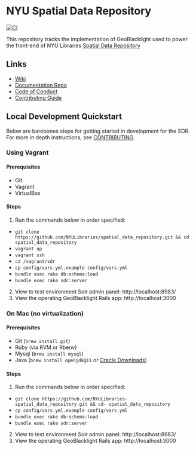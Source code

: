 # NYU Spatial Data Repository

[![CI](https://github.com/NYULibraries/spatial_data_repository/actions/workflows/ci.yml/badge.svg)](https://github.com/NYULibraries/spatial_data_repository/actions/workflows/ci.yml)

This repository tracks the implementation of GeoBlacklight used to power the front-end of NYU Libraries [Spatial Data Repository](https://geo.nyu.edu)

## Links

- [Wiki](https://github.com/NYULibraries/spatial_data_repository/wiki)
- [Documentation Repo](https://github.com/NYULibraries/sdr-documentation)
- [Code of Conduct](docs/CODE_OF_CONDUCT.md)
- [Contributing Guide](docs/CONTRIBUTING.md)


## Local Development Quickstart

Below are barebones steps for getting started in development for the SDR. For more in depth instructions, see [CONTRIBUTING](docs/CONTRIBUTING.md#development-guide). 

### Using Vagrant

#### Prerequisites
- Git
- Vagrant
- VirtualBox

#### Steps

1. Run the commands below in order specified:
  - `git clone https://github.com/NYULibraries/spatial_data_repository.git && cd spatial_data_repository`
  - `vagrant up`
  - `vagrant ssh`
  - `cd /vagrant/sdr`
  - `cp config/vars.yml.example config/vars.yml`
  - `bundle exec rake db:schema:load`
  - `bundle exec rake sdr:server`
2. View to test environment Solr admin panel: http://localhost:8983/
3. View the operating GeoBlacklight Rails app: http://localhost:3000

### On Mac (no virtualization)

#### Prerequisites
- Git (`brew install git`)
- Ruby (via RVM or Rbenv)
- Mysql (`brew install mysql`)
- Java (`brew install openjdk@11` or [Oracle Downloads](https://www.oracle.com/java/technologies/javase/jdk11-archive-downloads.html))

#### Steps

1. Run the commands below in order specified:
  - `git clone https://github.com/NYULibraries- spatial_data_repository.git && cd- spatial_data_repository`
  - `cp config/vars.yml.example config/vars.yml`
  - `bundle exec rake db:schema:load`
  - `bundle exec rake sdr:server`
2. View to test environment Solr admin panel: http://localhost:8983/
3. View the operating GeoBlacklight Rails app: http://localhost:3000